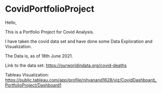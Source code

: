 # CovidPortfolioProject

Hello,

This is a Portfolio Project for Covid Analysis.

I have taken the covid data set and have done some Data Exploration and Visualization.

The Data is, as of 18th June 2021.

Link to the data set: https://ourworldindata.org/covid-deaths

Tableau Visualization: https://public.tableau.com/app/profile/nityanand1628/viz/CovidDashboard_PortfolioProject/Dashboard1
